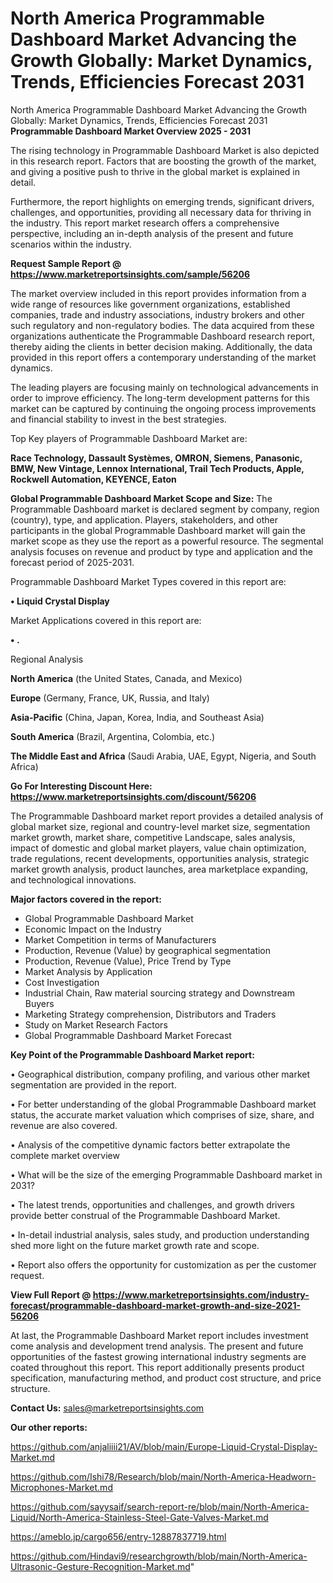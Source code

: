 # North America Programmable Dashboard Market Advancing the Growth Globally: Market Dynamics, Trends, Efficiencies Forecast 2031
North America Programmable Dashboard Market Advancing the Growth Globally: Market Dynamics, Trends, Efficiencies Forecast 2031
<Strong> Programmable Dashboard Market Overview 2025 - 2031</strong>

The rising technology in Programmable Dashboard Market is also depicted in this research report. Factors that are boosting the growth of the market, and giving a positive push to thrive in the global market is explained in detail.

Furthermore, the report highlights on emerging trends, significant drivers, challenges, and opportunities, providing all necessary data for thriving in the industry. This report market research offers a comprehensive perspective, including an in-depth analysis of the present and future scenarios within the industry.

<strong>Request Sample Report @ <a href=https://www.marketreportsinsights.com/sample/56206>https://www.marketreportsinsights.com/sample/56206</a></strong>

The market overview included in this report provides information from a wide range of resources like government organizations, established companies, trade and industry associations, industry brokers and other such regulatory and non-regulatory bodies. The data acquired from these organizations authenticate the Programmable Dashboard research report, thereby aiding the clients in better decision making. Additionally, the data provided in this report offers a contemporary understanding of the market dynamics.

The leading players are focusing mainly on technological advancements in order to improve efficiency. The long-term development patterns for this market can be captured by continuing the ongoing process improvements and financial stability to invest in the best strategies.

Top Key players of Programmable Dashboard Market are:

<strong>Race Technology, Dassault Systèmes, OMRON, Siemens, Panasonic, BMW, New Vintage, Lennox International, Trail Tech Products, Apple, Rockwell Automation, KEYENCE, Eaton</strong>

<strong><b>Global Programmable Dashboard Market Scope and Size:</b></strong>
The Programmable Dashboard market is declared segment by company, region (country), type, and application. Players, stakeholders, and other participants in the global Programmable Dashboard market will gain the market scope as they use the report as a powerful resource. The segmental analysis focuses on revenue and product by type and application and the forecast period of 2025-2031.

Programmable Dashboard Market Types covered in this report are:

<strong>• Liquid Crystal Display</strong>

Market Applications covered in this report are:

<strong>• .</strong> 

Regional Analysis

<strong>North America</strong> (the United States, Canada, and Mexico)

<strong>Europe</strong> (Germany, France, UK, Russia, and Italy)

<strong>Asia-Pacific</strong> (China, Japan, Korea, India, and Southeast Asia)

<strong>South America</strong> (Brazil, Argentina, Colombia, etc.)

<strong>The Middle East and Africa</strong> (Saudi Arabia, UAE, Egypt, Nigeria, and South Africa)

<strong>Go For Interesting Discount Here: <a href=https://www.marketreportsinsights.com/discount/56206>https://www.marketreportsinsights.com/discount/56206</a></strong>

The Programmable Dashboard market report provides a detailed analysis of global market size, regional and country-level market size, segmentation market growth, market share, competitive Landscape, sales analysis, impact of domestic and global market players, value chain optimization, trade regulations, recent developments, opportunities analysis, strategic market growth analysis, product launches, area marketplace expanding, and technological innovations.

<strong><b>Major factors covered in the report:</b></strong>
<ul>
  <li>Global Programmable Dashboard Market </li>
  <li>Economic Impact on the Industry</li>
  <li>Market Competition in terms of Manufacturers</li>
  <li>Production, Revenue (Value) by geographical segmentation</li>
  <li>Production, Revenue (Value), Price Trend by Type</li>
  <li>Market Analysis by Application</li>
  <li>Cost Investigation</li>
  <li>Industrial Chain, Raw material sourcing strategy and Downstream Buyers</li>
  <li>Marketing Strategy comprehension, Distributors and Traders</li>
  <li>Study on Market Research Factors</li>
  <li>Global Programmable Dashboard Market Forecast</li>
</ul>

<strong><b>Key Point of the Programmable Dashboard Market report:</b></strong>

• Geographical distribution, company profiling, and various other market segmentation are provided in the report.

• For better understanding of the global Programmable Dashboard market status, the accurate market valuation which comprises of size, share, and revenue are also covered.

• Analysis of the competitive dynamic factors better extrapolate the complete market overview

• What will be the size of the emerging Programmable Dashboard market in 2031?

• The latest trends, opportunities and challenges, and growth drivers provide better construal of the Programmable Dashboard Market.

• In-detail industrial analysis, sales study, and production understanding shed more light on the future market growth rate and scope.

• Report also offers the opportunity for customization as per the customer request.

<strong><b>View Full Report @ <a href=https://www.marketreportsinsights.com/industry-forecast/programmable-dashboard-market-growth-and-size-2021-56206>https://www.marketreportsinsights.com/industry-forecast/programmable-dashboard-market-growth-and-size-2021-56206</a></b></strong>


At last, the Programmable Dashboard Market report includes investment come analysis and development trend analysis. The present and future opportunities of the fastest growing international industry segments are coated throughout this report. This report additionally presents product specification, manufacturing method, and product cost structure, and price structure.

<strong>Contact Us:</strong>
sales@marketreportsinsights.com

<strong>Our other reports:</strong>

<a href=https://github.com/anjaliiii21/AV/blob/main/Europe-Liquid-Crystal-Display-Market.md>https://github.com/anjaliiii21/AV/blob/main/Europe-Liquid-Crystal-Display-Market.md</a>

<a href=https://github.com/Ishi78/Research/blob/main/North-America-Headworn-Microphones-Market.md>https://github.com/Ishi78/Research/blob/main/North-America-Headworn-Microphones-Market.md</a>

<a href=https://github.com/sayysaif/search-report-re/blob/main/North-America-Liquid/North-America-Stainless-Steel-Gate-Valves-Market.md>https://github.com/sayysaif/search-report-re/blob/main/North-America-Liquid/North-America-Stainless-Steel-Gate-Valves-Market.md</a>

<a href=https://ameblo.jp/cargo656/entry-12887837719.html>https://ameblo.jp/cargo656/entry-12887837719.html</a>

<a href=https://github.com/Hindavi9/researchgrowth/blob/main/North-America-Ultrasonic-Gesture-Recognition-Market.md>https://github.com/Hindavi9/researchgrowth/blob/main/North-America-Ultrasonic-Gesture-Recognition-Market.md</a>"
